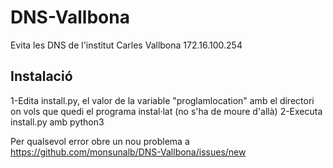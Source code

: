 # DNS-Vallbona
Evita les DNS de l'institut Carles Vallbona 172.16.100.254

## Instalació
1-Edita install.py, el valor de la variable "proglamlocation" amb el directori on vols que quedi el programa instal·lat (no s'ha de moure d'allà)
2-Executa install.py amb python3


Per qualsevol error obre un nou problema a https://github.com/monsunalb/DNS-Vallbona/issues/new
